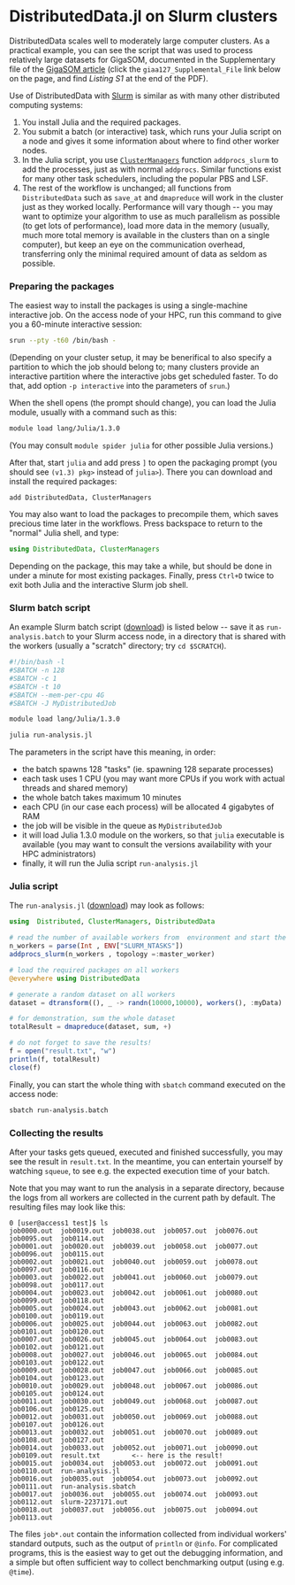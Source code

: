 
# DistributedData.jl on Slurm clusters

DistributedData scales well to moderately large computer clusters. As a
practical example, you can see the script that was used to process relatively
large datasets for GigaSOM, documented in the Supplementary file of the
[GigaSOM
article](https://academic.oup.com/gigascience/article/9/11/giaa127/5987271)
(click the `giaa127_Supplemental_File` link below on the page, and find
*Listing S1* at the end of the PDF).

Use of DistributedData with [Slurm](https://slurm.schedmd.com/overview.html) is
similar as with many other distributed computing systems:

1. You install Julia and the required packages.
2. You submit a batch (or interactive) task, which runs your Julia script on a
   node and gives it some information about where to find other worker nodes.
3. In the Julia script, you use
   [`ClusterManagers`](https://github.com/JuliaParallel/ClusterManagers.jl)
   function `addprocs_slurm` to add the processes, just as with normal
   `addprocs`. Similar functions exist for many other task schedulers,
   including the popular PBS and LSF.
4. The rest of the workflow is unchanged; all functions from `DistributedData`
   such as `save_at` and `dmapreduce` will work in the cluster just as they
   worked locally. Performance will vary though -- you may want to optimize
   your algorithm to use as much parallelism as possible (to get lots of
   performance), load more data in the memory (usually, much more total memory
   is available in the clusters than on a single computer), but keep an eye on
   the communication overhead, transferring only the minimal required amount of
   data as seldom as possible.

### Preparing the packages

The easiest way to install the packages is using a single-machine interactive
job. On the access node of your HPC, run this command to give you a 60-minute
interactive session:
```sh
srun --pty -t60 /bin/bash -
```

(Depending on your cluster setup, it may be benerifical to also specify a
partition to which the job should belong to; many clusters provide an
interactive partition where the interactive jobs get scheduled faster. To do
that, add option `-p interactive` into the parameters of `srun`.)

When the shell opens (the prompt should change), you can load the Julia module,
usually with a command such as this:

```sh
module load lang/Julia/1.3.0
```

(You may consult `module spider julia` for other possible Julia versions.)

After that, start `julia` and add press `]` to open the packaging prompt (you
should see `(v1.3) pkg>` instead of `julia>`). There you can download and
install the required packages:
```
add DistributedData, ClusterManagers
```

You may also want to load the packages to precompile them, which saves precious
time later in the workflows. Press backspace to return to the "normal" Julia
shell, and type:
```julia
using DistributedData, ClusterManagers
```

Depending on the package, this may take a while, but should be done in under a
minute for most existing packages. Finally, press `Ctrl+D` twice to exit both
Julia and the interactive Slurm job shell.

### Slurm batch script

An example Slurm batch script
([download](https://github.com/LCSB-BioCore/DistributedData.jl/blob/master/docs/slurm-example/run-analysis.batch))
is listed below -- save it as `run-analysis.batch` to your Slurm access node,
in a directory that is shared with the workers (usually a "scratch" directory;
try `cd $SCRATCH`).
```sh
#!/bin/bash -l
#SBATCH -n 128
#SBATCH -c 1
#SBATCH -t 10
#SBATCH --mem-per-cpu 4G
#SBATCH -J MyDistributedJob

module load lang/Julia/1.3.0

julia run-analysis.jl
```

The parameters in the script have this meaning, in order:
- the batch spawns 128 "tasks" (ie. spawning 128 separate processes)
- each task uses 1 CPU (you may want more CPUs if you work with actual
  threads and shared memory)
- the whole batch takes maximum 10 minutes
- each CPU (in our case each process) will be allocated 4 gigabytes of RAM
- the job will be visible in the queue as `MyDistributedJob`
- it will load Julia 1.3.0 module on the workers, so that `julia` executable is
  available (you may want to consult the versions availability with your HPC
  administrators)
- finally, it will run the Julia script `run-analysis.jl`

### Julia script

The `run-analysis.jl`
([download](https://github.com/LCSB-BioCore/DistributedData.jl/blob/master/docs/slurm-example/run-analysis.jl))
may look as follows:
```julia
using  Distributed, ClusterManagers, DistributedData

# read the number of available workers from  environment and start the worker processes
n_workers = parse(Int , ENV["SLURM_NTASKS"])
addprocs_slurm(n_workers , topology =:master_worker)

# load the required packages on all workers
@everywhere using DistributedData

# generate a random dataset on all workers
dataset = dtransform((), _ -> randn(10000,10000), workers(), :myData)

# for demonstration, sum the whole dataset
totalResult = dmapreduce(dataset, sum, +)

# do not forget to save the results!
f = open("result.txt", "w")
println(f, totalResult)
close(f)
```

Finally, you can start the whole thing with `sbatch` command executed on the
access node:
```sh
sbatch run-analysis.batch
```

### Collecting the results

After your tasks gets queued, executed and finished successfully, you may see
the result in `result.txt`. In the meantime, you can entertain yourself by
watching `squeue`, to see e.g. the expected execution time of your batch.

Note that you may want to run the analysis in a separate directory, because the
logs from all workers are collected in the current path by default. The
resulting files may look like this:
```
0 [user@access1 test]$ ls
job0000.out  job0019.out  job0038.out  job0057.out  job0076.out  job0095.out  job0114.out
job0001.out  job0020.out  job0039.out  job0058.out  job0077.out  job0096.out  job0115.out
job0002.out  job0021.out  job0040.out  job0059.out  job0078.out  job0097.out  job0116.out
job0003.out  job0022.out  job0041.out  job0060.out  job0079.out  job0098.out  job0117.out
job0004.out  job0023.out  job0042.out  job0061.out  job0080.out  job0099.out  job0118.out
job0005.out  job0024.out  job0043.out  job0062.out  job0081.out  job0100.out  job0119.out
job0006.out  job0025.out  job0044.out  job0063.out  job0082.out  job0101.out  job0120.out
job0007.out  job0026.out  job0045.out  job0064.out  job0083.out  job0102.out  job0121.out
job0008.out  job0027.out  job0046.out  job0065.out  job0084.out  job0103.out  job0122.out
job0009.out  job0028.out  job0047.out  job0066.out  job0085.out  job0104.out  job0123.out
job0010.out  job0029.out  job0048.out  job0067.out  job0086.out  job0105.out  job0124.out
job0011.out  job0030.out  job0049.out  job0068.out  job0087.out  job0106.out  job0125.out
job0012.out  job0031.out  job0050.out  job0069.out  job0088.out  job0107.out  job0126.out
job0013.out  job0032.out  job0051.out  job0070.out  job0089.out  job0108.out  job0127.out
job0014.out  job0033.out  job0052.out  job0071.out  job0090.out  job0109.out  result.txt        <-- here is the result!
job0015.out  job0034.out  job0053.out  job0072.out  job0091.out  job0110.out  run-analysis.jl
job0016.out  job0035.out  job0054.out  job0073.out  job0092.out  job0111.out  run-analysis.sbatch
job0017.out  job0036.out  job0055.out  job0074.out  job0093.out  job0112.out  slurm-2237171.out
job0018.out  job0037.out  job0056.out  job0075.out  job0094.out  job0113.out
```

The files `job*.out` contain the information collected from individual
workers' standard outputs, such as the output of `println` or `@info`. For
complicated programs, this is the easiest way to get out the debugging
information, and a simple but often sufficient way to collect benchmarking
output (using e.g. `@time`).
